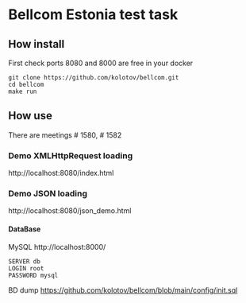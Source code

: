 # Bellcom Estonia test task

## How install
First check ports 8080 and 8000 are free in your docker

```
git clone https://github.com/kolotov/bellcom.git
cd bellcom
make run
```

## How use
There are meetings # 1580, # 1582

### Demo XMLHttpRequest loading
http://localhost:8080/index.html

### Demo JSON loading
http://localhost:8080/json_demo.html

#### DataBase
MySQL http://localhost:8000/
```
SERVER db
LOGIN root
PASSWORD mysql
```
BD dump https://github.com/kolotov/bellcom/blob/main/config/init.sql




